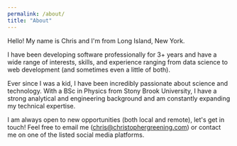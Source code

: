 ```yaml
---
permalink: /about/
title: "About"
---
```


Hello! My name is Chris and I'm from Long Island, New York.

I have been developing software professionally for 3+ years and have a wide range of interests, skills, and experience ranging from data science to web development (and sometimes even a little of both).

Ever since I was a kid, I have been incredibly passionate about science and technology. With a BSc in Physics from Stony Brook University, I have a strong analytical and engineering background and am constantly expanding my technical expertise.

I am always open to new opportunities (both local and remote), let's get in touch! Feel free to email me (chris@christophergreening.com) or contact me on one of the listed social media platforms.

<div id="wrapper-9cd199b9cc5410cd3b1ad21cab2e54d3">
		<div id="map-9cd199b9cc5410cd3b1ad21cab2e54d3"></div><script>(function () {
        var setting = {"height":250,"width":863,"zoom":6,"queryString":"Long Island, New York, USA","place_id":"ChIJy6Xu4VRE6IkRGA2UhmH59x0","satellite":false,"centerCoord":[40.852830624139806,-72.94907539966108],"cid":"0x1df7f96186940d18","lang":"en","cityUrl":"/bahamas/long-island-17570","cityAnchorText":"Map of Long Island, Bahamas Out Islands, Bahamas","id":"map-9cd199b9cc5410cd3b1ad21cab2e54d3","embed_id":"456646"};
        var d = document;
        var s = d.createElement('script');
        s.src = 'https://1map.com/js/script-for-user.js?embed_id=456646';
        s.async = true;
        s.onload = function (e) {
          window.OneMap.initMap(setting)
        };
        var to = d.getElementsByTagName('script')[0];
        to.parentNode.insertBefore(s, to);
      })();</script></div>